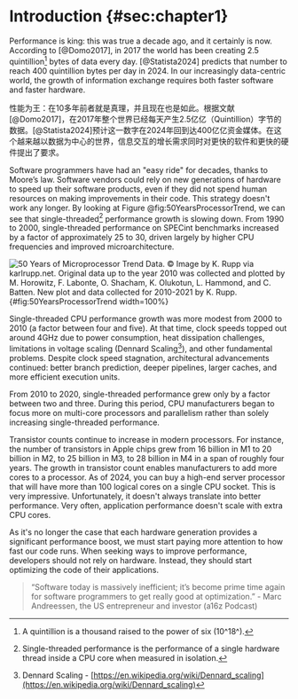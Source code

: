 # Introduction {#sec:chapter1}

Performance is king: this was true a decade ago, and it certainly is now. According to [@Domo2017], in 2017 the world has been creating 2.5 quintillion[^1] bytes of data every day. [@Statista2024] predicts that number to reach 400 quintillion bytes per day in 2024. In our increasingly data-centric world, the growth of information exchange requires both faster software and faster hardware.

性能为王：在10多年前者就是真理，并且现在也是如此。根据文献[@Domo2017]，在2017年整个世界已经每天产生2.5亿亿（Quintillion）字节的数据。[@Statista2024]预计这一数字在2024年回到达400亿亿资金媒体。在这个越来越以数据为中心的世界，信息交互的增长需求同时对更快的软件和更快的硬件提出了要求。

Software programmers have had an "easy ride" for decades, thanks to Moore’s law. Software vendors could rely on new generations of hardware to speed up their software products, even if they did not spend human resources on making improvements in their code. This strategy doesn't work any longer. By looking at Figure @fig:50YearsProcessorTrend, we can see that single-threaded[^2] performance growth is slowing down. From 1990 to 2000, single-threaded performance on SPECint benchmarks increased by a factor of approximately 25 to 30, driven largely by higher CPU frequencies and improved microarchitecture.

![50 Years of Microprocessor Trend Data. *© Image by K. Rupp via karlrupp.net*. Original data up to the year 2010 was collected and plotted by M. Horowitz, F. Labonte, O. Shacham, K. Olukotun, L. Hammond, and C. Batten. New plot and data collected for 2010-2021 by K. Rupp.](../../img/intro/50-years-processor-trend.png){#fig:50YearsProcessorTrend width=100%}

Single-threaded CPU performance growth was more modest from 2000 to 2010 (a factor between four and five). At that time, clock speeds topped out around 4GHz due to power consumption, heat dissipation challenges, limitations in voltage scaling (Dennard Scaling[^3]), and other fundamental problems. Despite clock speed stagnation, architectural advancements continued: better branch prediction, deeper pipelines, larger caches, and more efficient execution units.

From 2010 to 2020, single-threaded performance grew only by a factor between two and three. During this period, CPU manufacturers began to focus more on multi-core processors and parallelism rather than solely increasing single-threaded performance.

Transistor counts continue to increase in modern processors. For instance, the number of transistors in Apple chips grew from 16 billion in M1 to 20 billion in M2, to 25 billion in M3, to 28 billion in M4 in a span of roughly four years. The growth in transistor count enables manufacturers to add more cores to a processor. As of 2024, you can buy a high-end server processor that will have more than 100 logical cores on a single CPU socket. This is very impressive. Unfortunately, it doesn't always translate into better performance. Very often, application performance doesn't scale with extra CPU cores.

As it's no longer the case that each hardware generation provides a significant performance boost, we must start paying more attention to how fast our code runs. When seeking ways to improve performance, developers should not rely on hardware. Instead, they should start optimizing the code of their applications.

> “Software today is massively inefficient; it’s become prime time again for software programmers to get really good at optimization.” - Marc Andreessen, the US entrepreneur and investor (a16z Podcast)

[^1]: A quintillion is a thousand raised to the power of six (10^18^).
[^2]: Single-threaded performance is the performance of a single hardware thread inside a CPU core when measured in isolation.
[^3]: Dennard Scaling - [https://en.wikipedia.org/wiki/Dennard_scaling](https://en.wikipedia.org/wiki/Dennard_scaling)
